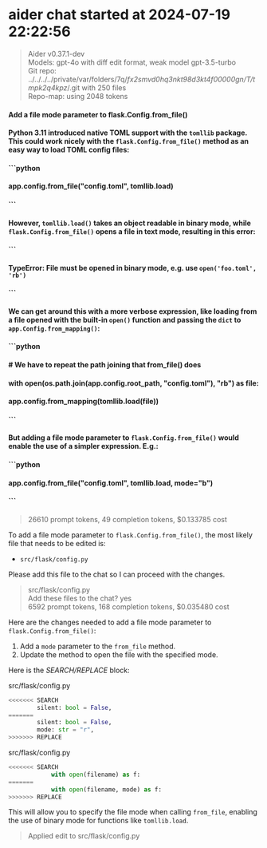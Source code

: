 
# aider chat started at 2024-07-19 22:22:56

> Aider v0.37.1-dev  
> Models: gpt-4o with diff edit format, weak model gpt-3.5-turbo  
> Git repo: ../../../../private/var/folders/7q/_fx2smvd0hq3nkt98d3kt4f00000gn/T/tmpk2q4kpz_/.git with 250 files  
> Repo-map: using 2048 tokens  

#### Add a file mode parameter to flask.Config.from_file()  
#### Python 3.11 introduced native TOML support with the `tomllib` package. This could work nicely with the `flask.Config.from_file()` method as an easy way to load TOML config files:  
####   
#### ```python  
#### app.config.from_file("config.toml", tomllib.load)  
#### ```  
####   
#### However, `tomllib.load()` takes an object readable in binary mode, while `flask.Config.from_file()` opens a file in text mode, resulting in this error:  
####   
#### ```  
#### TypeError: File must be opened in binary mode, e.g. use `open('foo.toml', 'rb')`  
#### ```  
####   
#### We can get around this with a more verbose expression, like loading from a file opened with the built-in `open()` function and passing the `dict` to `app.Config.from_mapping()`:  
####   
#### ```python  
#### # We have to repeat the path joining that from_file() does  
#### with open(os.path.join(app.config.root_path, "config.toml"), "rb") as file:  
####     app.config.from_mapping(tomllib.load(file))  
#### ```  
####   
#### But adding a file mode parameter to `flask.Config.from_file()` would enable the use of a simpler expression. E.g.:  
####   
#### ```python  
#### app.config.from_file("config.toml", tomllib.load, mode="b")  
#### ```  
####  
> 26610 prompt tokens, 49 completion tokens, $0.133785 cost  

To add a file mode parameter to `flask.Config.from_file()`, the most likely file that needs to be edited is:

- `src/flask/config.py`

Please add this file to the chat so I can proceed with the changes.

> src/flask/config.py  
> Add these files to the chat? yes  
> 6592 prompt tokens, 168 completion tokens, $0.035480 cost  

Here are the changes needed to add a file mode parameter to `flask.Config.from_file()`:

1. Add a `mode` parameter to the `from_file` method.
2. Update the method to open the file with the specified mode.

Here is the *SEARCH/REPLACE* block:

src/flask/config.py
```python
<<<<<<< SEARCH
        silent: bool = False,
=======
        silent: bool = False,
        mode: str = "r",
>>>>>>> REPLACE
```

src/flask/config.py
```python
<<<<<<< SEARCH
            with open(filename) as f:
=======
            with open(filename, mode) as f:
>>>>>>> REPLACE
```

This will allow you to specify the file mode when calling `from_file`, enabling the use of binary mode for functions like `tomllib.load`.

> Applied edit to src/flask/config.py  
